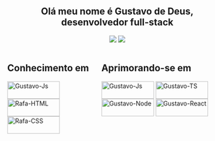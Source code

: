 <h2 align="center"> Olá meu nome é Gustavo de Deus, desenvolvedor full-stack</h2>

<div align="center">

  <a href = "mailto:decode1001101@gmail.com"><img src="https://img.shields.io/badge/-Gmail-%23333?style=for-the-badge&logo=gmail&logoColor=white" target="_blank"></a>
  <a href="https://www.linkedin.com/in/gustavo-de-deus-conceicao" target="_blank"><img src="https://img.shields.io/badge/-LinkedIn-%230077B5?style=for-the-badge&logo=linkedin&logoColor=white" target="_blank"></a>
   
</div>


<div style="display: flex; ">
   <div style="display: inline_block">
   <h2>Conhecimento em</h2>
      <img align="center" alt="Gustavo-Js" height="40" width="120" src="https://img.shields.io/badge/JavaScript-F7DF1E?style=for-the-badge&logo=javascript&logoColor=black">
      <img align="center" alt="Rafa-HTML" height="40" width="120" src="https://img.shields.io/badge/HTML5-E34F26?style=for-the-badge&logo=html5&logoColor=white">
      <img align="center" alt="Rafa-CSS" height="40" width="120" src="https://img.shields.io/badge/CSS3-1572B6?style=for-the-badge&logo=css3&logoColor=white">
    </div>
  <div style="display: inline_block">
  <h2>Aprimorando-se em</h2>
    <img align="center" alt="Gustavo-Js" height="40" width="120" src="https://img.shields.io/badge/JavaScript-F7DF1E?style=for-the-badge&logo=javascript&logoColor=black">
    <img align="center" alt="Gustavo-TS" height="40" width="120" src="https://img.shields.io/badge/TypeScript-007ACC?style=for-the-badge&logo=typescript&logoColor=white">
    <img align="center" alt="Gustavo-Node" height="40" width="120" src="https://img.shields.io/badge/Node.js-43853D?style=for-the-badge&logo=node.js&logoColor=white">
    <img align="center" alt="Gustavo-React" height="40" width="120" src="https://img.shields.io/badge/React-20232A?style=for-the-badge&logo=react&logoColor=61DAFB">

  </div>
</div>

